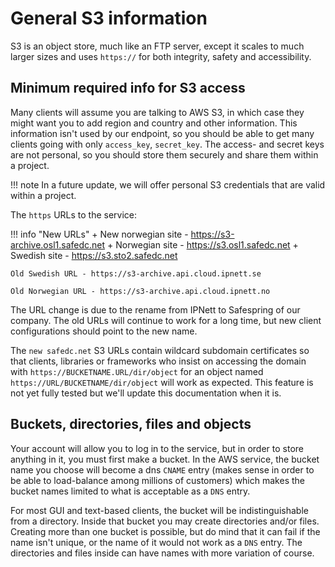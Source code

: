 # General S3 information

S3 is an object store, much like an FTP server, except it scales to
much larger sizes and uses `https://` for both integrity, safety and
accessibility.

## Minimum required info for S3 access

Many clients will assume you are talking to AWS S3, in which case they might
want you to add region and country and other information. This information isn't
used by our endpoint, so you should be able to get many clients going with only
`access_key`, `secret_key`.  The access- and secret keys are not personal, so
you should store them securely and share them within a project. 

!!! note
    In a future update, we will offer personal S3 credentials that are
    valid within a project.

The `https` URLs to the service:

!!! info "New URLs"
    + New norwegian site - https://s3-archive.osl1.safedc.net
    + Norwegian site  - https://s3.osl1.safedc.net
    + Swedish site - https://s3.sto2.safedc.net


``` tab="Sweden (Old URL)"
Old Swedish URL - https://s3-archive.api.cloud.ipnett.se
```

``` tab="Norway (Old URL)"
Old Norwegian URL - https://s3-archive.api.cloud.ipnett.no
```

The URL change is due to the rename from IPNett to Safespring of our
company.  The old URLs will continue to work for a long time, but new
client configurations should point to the new name.

The `new safedc.net` S3 URLs contain wildcard subdomain certificates so that
clients, libraries or frameworks who insist on accessing the domain with `https://BUCKETNAME.URL/dir/object`
for an object named `https://URL/BUCKETNAME/dir/object` will work as expected.
This feature is not yet fully tested but we'll update this documentation when
it is.

## Buckets, directories, files and objects

Your account will allow you to log in to the service, but in order to
store anything in it, you must first make a bucket.  In the AWS
service, the bucket name you choose will become a dns `CNAME` entry
(makes sense in order to be able to load-balance among millions of
customers) which makes the bucket names limited to what is acceptable
as a `DNS` entry.

For most GUI and text-based clients, the bucket will be
indistinguishable from a directory. Inside that bucket you may create
directories and/or files. Creating more than one bucket is possible,
but do mind that it can fail if the name isn't unique, or the name of
it would not work as a `DNS` entry. The directories and files inside can
have names with more variation of course.
